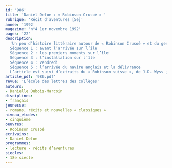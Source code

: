 ```yaml
---
id: '986'
title: 'Daniel Defoe : « Robinson Crusoé » '
rubrique: 'Récit d’aventures [5e]'
annee: '1992'
magazine: 'n°4 1er novembre 1992'
pages: '22'
description: 
  'Un peu d’histoire littéraire autour de « Robinson Crusoé » et du genre de la « robinsonnade », suivi d’une étude de l’œuvre :
  Séquence 1 : avant l’arrivée sur l’île
  Séquence 2 : les premiers moments sur l’île
  Séquence 3 : l’installation sur l’île
  Séquence 4 : Vendredi
  Séquence 5 : l’arrivée du navire anglais et la délivrance
  L’article est suivi d’extraits du « Robinson suisse », de J.D. Wyss ; de « L’Île mystérieuse », de Jules Verne ; du « Robinson des demoiselles », de Mme Woillez ; de « Vendredi ou la Vie sauvage », de Michel Tournier.'
article_pdf: '986.pdf'
revue: 'L’école des lettres des collèges'
auteurs:
- Danielle Dubois-Marcoin
disciplines:
- français
jeunesse:
- romans, récits et nouvelles « classiques »
niveau_etudes:
- cinquième
oeuvres:
- Robinson Crusoé
ecrivains:
- Daniel Defoe
programmes:
- lecture - récits d’aventures
siecles:
- 18e siècle
---
```

